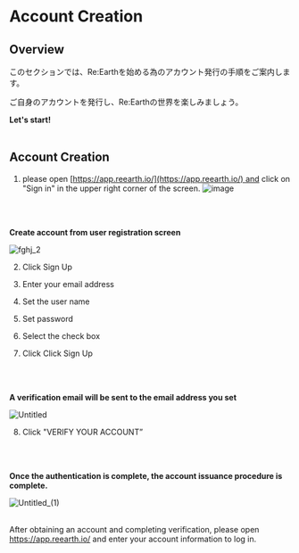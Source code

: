 # Account Creation

## Overview

このセクションでは、Re:Earthを始める為のアカウント発行の手順をご案内します。

ご自身のアカウントを発行し、Re:Earthの世界を楽しみましょう。
<br>


**Let's start!**
<br>
<br>

## Account Creation


1. please open [https://app.reearth.io/](https://app.reearth.io/) and click on "Sign in" in the upper right corner of the screen.
![image](https://github.com/CS-eukarya/User-Manual-English-/assets/154571156/563c3e52-0f37-430a-937d-89f4081ae709)

<br>
<br>


**Create account from user registration screen**

![fghj_2](https://github.com/CS-eukarya/User-Manual-English-/assets/154571156/13873129-c678-414b-9211-d89775f51f79)

2. Click Sign Up

3. Enter your email address

4. Set the user name

5. Set password

6. Select the check box

7. Click Click Sign Up
<br>
<br>

**A verification email will be sent to the email address you set**

![Untitled](https://github.com/CS-eukarya/User-Manual-English-/assets/154571156/667db627-32b0-466a-99c0-1e0a1a11fd1e)

8. Click "VERIFY YOUR ACCOUNT”
<br>
<br>

**Once the authentication is complete, the account issuance procedure is complete.**

![Untitled_(1)](https://github.com/CS-eukarya/User-Manual-English-/assets/154571156/e75bc1b0-289f-445c-91fb-4fef31d5b51b)
<br>
<br>


After obtaining an account and completing verification, please open https://app.reearth.io/ and enter your account information to log in.
